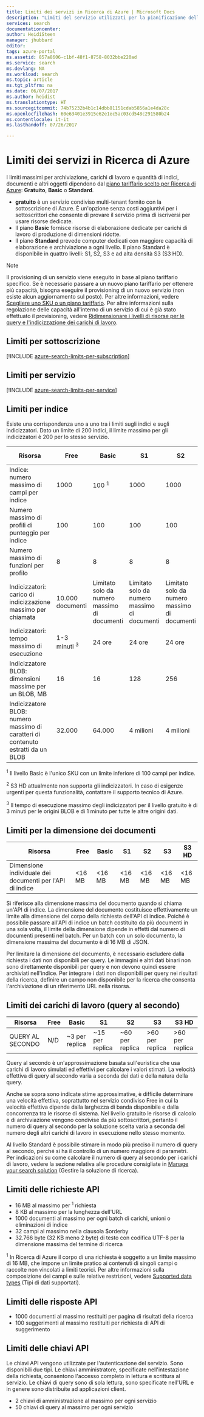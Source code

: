 ```yaml
---
title: Limiti dei servizi in Ricerca di Azure | Microsoft Docs
description: "Limiti del servizio utilizzati per la pianificazione della capacità e limiti massimi per richieste e risposte in Ricerca di Azure."
services: search
documentationcenter: 
author: HeidiSteen
manager: jhubbard
editor: 
tags: azure-portal
ms.assetid: 857a8606-c1bf-48f1-8758-8032bbe220ad
ms.service: search
ms.devlang: NA
ms.workload: search
ms.topic: article
ms.tgt_pltfrm: na
ms.date: 06/07/2017
ms.author: heidist
ms.translationtype: HT
ms.sourcegitcommit: 74b75232b4b1c14dbb81151cdab5856a1e4da28c
ms.openlocfilehash: 60e63401e3915e62e1ec5ac03cd548c291580b24
ms.contentlocale: it-it
ms.lasthandoff: 07/26/2017

---
```

# <a name="service-limits-in-azure-search"></a>Limiti dei servizi in Ricerca di Azure
I limiti massimi per archiviazione, carichi di lavoro e quantità di indici, documenti e altri oggetti dipendono dal [piano tariffario scelto per Ricerca di Azure](search-create-service-portal.md): **Gratuito**, **Basic** o **Standard**.

* **gratuito** è un servizio condiviso multi-tenant fornito con la sottoscrizione di Azure. È un'opzione senza costi aggiuntivi per i sottoscrittori che consente di provare il servizio prima di iscriversi per usare risorse dedicate.
* Il piano **Basic** fornisce risorse di elaborazione dedicate per carichi di lavoro di produzione di dimensioni ridotte.
* Il piano **Standard** prevede computer dedicati con maggiore capacità di elaborazione e archiviazione a ogni livello. Il piano Standard è disponibile in quattro livelli: S1, S2, S3 e ad alta densità S3 (S3 HD).

> [!NOTE]
> Il provisioning di un servizio viene eseguito in base al piano tariffario specifico. Se è necessario passare a un nuovo piano tariffario per ottenere più capacità, bisogna eseguire il provisioning di un nuovo servizio (non esiste alcun aggiornamento sul posto). Per altre informazioni, vedere [Scegliere uno SKU o un piano tariffario](search-sku-tier.md). Per altre informazioni sulla regolazione delle capacità all'interno di un servizio di cui è già stato effettuato il provisioning, vedere [Ridimensionare i livelli di risorse per le query e l'indicizzazione dei carichi di lavoro](search-capacity-planning.md).
>

## <a name="per-subscription-limits"></a>Limiti per sottoscrizione
[!INCLUDE [azure-search-limits-per-subscription](../../includes/azure-search-limits-per-subscription.md)]

## <a name="per-service-limits"></a>Limiti per servizio
[!INCLUDE [azure-search-limits-per-service](../../includes/azure-search-limits-per-service.md)]

## <a name="per-index-limits"></a>Limiti per indice
Esiste una corrispondenza uno a uno tra i limiti sugli indici e sugli indicizzatori. Dato un limite di 200 indici, il limite massimo per gli indicizzatori è 200 per lo stesso servizio.

| Risorsa | Free | Basic | S1 | S2 | S3 | S3 HD |
| --- | --- | --- | --- | --- | --- | --- |
| Indice: numero massimo di campi per indice |1000 |100 <sup>1</sup> |1000 |1000 |1000 |1000 |
| Numero massimo di profili di punteggio per indice |100 |100 |100 |100 |100 |100 |
| Numero massimo di funzioni per profilo |8 |8 |8 |8 |8 |8 |
| Indicizzatori: carico di indicizzazione massimo per chiamata |10.000 documenti |Limitato solo da numero massimo di documenti |Limitato solo da numero massimo di documenti |Limitato solo da numero massimo di documenti |Limitato solo da numero massimo di documenti |N/D <sup>2</sup> |
| Indicizzatori: tempo massimo di esecuzione | 1-3 minuti <sup>3</sup> |24 ore |24 ore |24 ore |24 ore |N/D <sup>2</sup> |
| Indicizzatore BLOB: dimensioni massime per un BLOB, MB |16 |16 |128 |256 |256 |N/D <sup>2</sup> |
| Indicizzatore BLOB: numero massimo di caratteri di contenuto estratti da un BLOB |32.000 |64.000 |4 milioni |4 milioni |4 milioni |N/D <sup>2</sup> |

<sup>1</sup> Il livello Basic è l'unico SKU con un limite inferiore di 100 campi per indice.

<sup>2</sup> S3 HD attualmente non supporta gli indicizzatori. In caso di esigenze urgenti per questa funzionalità, contattare il supporto tecnico di Azure.

<sup>3</sup> Il tempo di esecuzione massimo degli indicizzatori per il livello gratuito è di 3 minuti per le origini BLOB e di 1 minuto per tutte le altre origini dati.

## <a name="document-size-limits"></a>Limiti per la dimensione dei documenti
| Risorsa | Free | Basic | S1 | S2 | S3 | S3 HD |
| --- | --- | --- | --- | --- | --- | --- |
| Dimensione individuale dei documenti per l'API di indice |<16 MB |<16 MB |<16 MB |<16 MB |<16 MB |<16 MB |

Si riferisce alla dimensione massima del documento quando si chiama un'API di indice. La dimensione del documento costituisce effettivamente un limite alla dimensione del corpo della richiesta dell'API di indice. Poiché è possibile passare all'API di indice un batch costituito da più documenti in una sola volta, il limite della dimensione dipende in effetti dal numero di documenti presenti nel batch. Per un batch con un solo documento, la dimensione massima del documento è di 16 MB di JSON.

Per limitare la dimensione del documento, è necessario escludere dalla richiesta i dati non disponibili per query. Le immagini e altri dati binari non sono direttamente disponibili per query e non devono quindi essere archiviati nell'indice. Per integrare i dati non disponibili per query nei risultati della ricerca, definire un campo non disponibile per la ricerca che consenta l'archiviazione di un riferimento URL nella risorsa.

## <a name="workload-limits-queries-per-second"></a>Limiti dei carichi di lavoro (query al secondo)
| Risorsa | Free | Basic | S1 | S2 | S3 | S3 HD |
| --- | --- | --- | --- | --- | --- | --- |
| QUERY AL SECONDO |N/D  |~3 per replica |~15 per replica |~60 per replica |>60 per replica |>60 per replica |

Query al secondo è un'approssimazione basata sull'euristica che usa carichi di lavoro simulati ed effettivi per calcolare i valori stimati. La velocità effettiva di query al secondo varia a seconda dei dati e della natura della query.

Anche se sopra sono indicate stime approssimative, è difficile determinare una velocità effettiva, soprattutto nel servizio condiviso Free in cui la velocità effettiva dipende dalla larghezza di banda disponibile e dalla concorrenza tra le risorse di sistema. Nel livello gratuito le risorse di calcolo e di archiviazione vengono condivise da più sottoscrittori, pertanto il numero di query al secondo per la soluzione scelta varia a seconda del numero degli altri carichi di lavoro in esecuzione nello stesso momento.

Al livello Standard è possibile stimare in modo più preciso il numero di query al secondo, perché si ha il controllo di un numero maggiore di parametri. Per indicazioni su come calcolare il numero di query al secondo per i carichi di lavoro, vedere la sezione relativa alle procedure consigliate in [Manage your search solution](search-manage.md) (Gestire la soluzione di ricerca).

## <a name="api-request-limits"></a>Limiti delle richieste API
* 16 MB al massimo per <sup>1</sup> richiesta
* 8 KB al massimo per la lunghezza dell'URL
* 1000 documenti al massimo per ogni batch di carichi, unioni o eliminazioni di indice
* 32 campi al massimo nella clausola $orderby
* 32.766 byte (32 KB meno 2 byte) di testo con codifica UTF-8 per la dimensione massima del termine di ricerca

<sup>1</sup> In Ricerca di Azure il corpo di una richiesta è soggetto a un limite massimo di 16 MB, che impone un limite pratico ai contenuti di singoli campi o raccolte non vincolati a limiti teorici. Per altre informazioni sulla composizione dei campi e sulle relative restrizioni, vedere [Supported data types](https://msdn.microsoft.com/library/azure/dn798938.aspx) (Tipi di dati supportati).

## <a name="api-response-limits"></a>Limiti delle risposte API
* 1000 documenti al massimo restituiti per pagina di risultati della ricerca
* 100 suggerimenti al massimo restituiti per richiesta di API di suggerimento

## <a name="api-key-limits"></a>Limiti delle chiavi API
Le chiavi API vengono utilizzate per l'autenticazione del servizio. Sono disponibili due tipi. Le chiavi amministratore, specificate nell'intestazione della richiesta, consentono l'accesso completo in lettura e scrittura al servizio. Le chiavi di query sono di sola lettura, sono specificate nell'URL e in genere sono distribuite ad applicazioni client.

* 2 chiavi di amministrazione al massimo per ogni servizio
* 50 chiavi di query al massimo per ogni servizio

